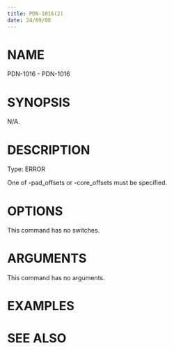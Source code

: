```yaml
---
title: PDN-1016(2)
date: 24/09/08
---
```


# NAME

PDN-1016 - PDN-1016

# SYNOPSIS

N/A.

# DESCRIPTION

Type: ERROR

One of -pad_offsets or -core_offsets must be specified.

# OPTIONS

This command has no switches.

# ARGUMENTS

This command has no arguments.

# EXAMPLES

# SEE ALSO
